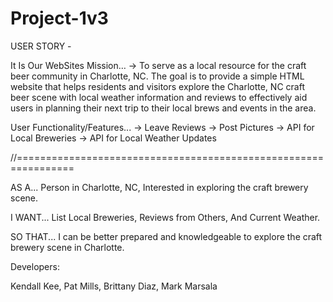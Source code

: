 # Project-1v3

USER STORY - 

It Is Our WebSites Mission…
→ To serve as a local resource for the craft beer community in Charlotte, NC. The goal is to provide a simple HTML website that helps residents and visitors explore the Charlotte, NC craft beer scene with local weather information and reviews to effectively aid users in planning their next trip to their local brews and events in the area. 

User Functionality/Features...
→ Leave Reviews
→ Post Pictures
→ API for Local Breweries
→ API for Local Weather Updates

//================================================================


AS A...
Person in Charlotte, NC, Interested in exploring the craft brewery scene.

I WANT...
List Local Breweries, Reviews from Others, And Current Weather. 

SO THAT...
I can be better prepared and knowledgeable to explore the craft brewery scene in Charlotte. 


Developers:

Kendall Kee, Pat Mills, Brittany Diaz, Mark Marsala